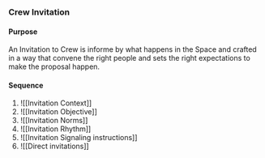 ### Crew Invitation 

#### Purpose
An Invitation to Crew is informe by what happens in the Space and crafted in a way that convene the right people and sets the right expectations to make the proposal happen.

#### Sequence
1. ![[Invitation Context]]
2. ![[Invitation Objective]]
3. ![[Invitation Norms]]
4. ![[Invitation Rhythm]]
5. ![[Invitation Signaling instructions]]
6. ![[Direct invitations]]